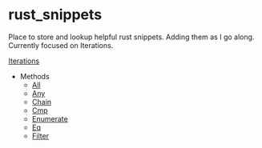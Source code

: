 # rust_snippets

Place to store and lookup helpful rust snippets.  Adding them as I go along.  Currently focused on Iterations.

[Iterations](src/bin/iter)
- Methods
  - [All](src/bin/iter/all.rs)
  - [Any](src/bin/iter/any.rs)
  - [Chain](src/bin/iter/chain.rs)
  - [Cmp](src/bin/iter/cmp.rs)
  - [Enumerate](src/bin/iter/enumerate.rs)
  - [Eq](src/bin/iter/eq.rs)
  - [Filter](src/bin/iter/filter.rs)